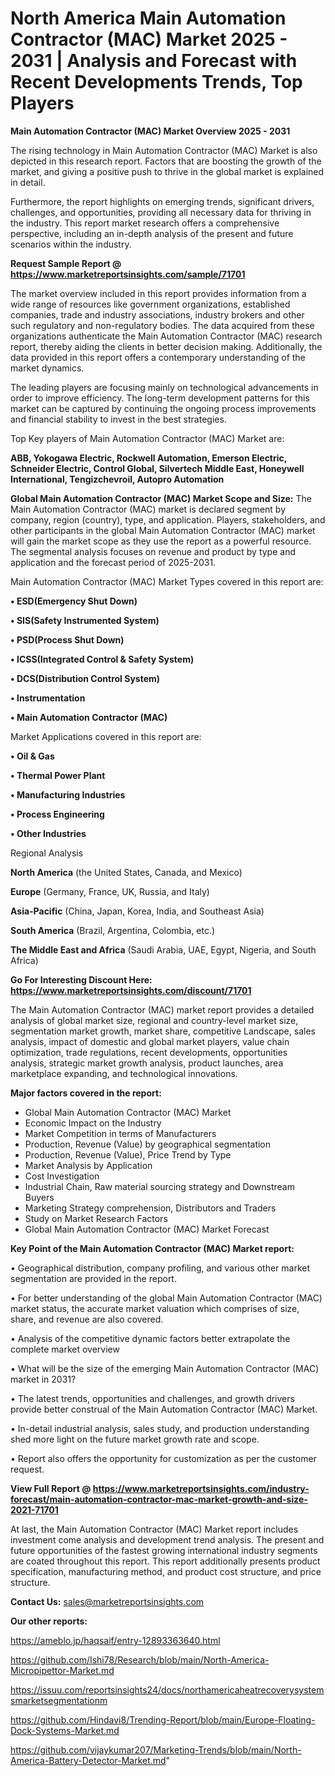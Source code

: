# North America Main Automation Contractor (MAC) Market 2025 - 2031 | Analysis and Forecast with Recent Developments Trends, Top Players

<Strong> Main Automation Contractor (MAC) Market Overview 2025 - 2031</strong>

The rising technology in Main Automation Contractor (MAC) Market is also depicted in this research report. Factors that are boosting the growth of the market, and giving a positive push to thrive in the global market is explained in detail.

Furthermore, the report highlights on emerging trends, significant drivers, challenges, and opportunities, providing all necessary data for thriving in the industry. This report market research offers a comprehensive perspective, including an in-depth analysis of the present and future scenarios within the industry.

<strong>Request Sample Report @ <a href=https://www.marketreportsinsights.com/sample/71701>https://www.marketreportsinsights.com/sample/71701</a></strong>

The market overview included in this report provides information from a wide range of resources like government organizations, established companies, trade and industry associations, industry brokers and other such regulatory and non-regulatory bodies. The data acquired from these organizations authenticate the Main Automation Contractor (MAC) research report, thereby aiding the clients in better decision making. Additionally, the data provided in this report offers a contemporary understanding of the market dynamics.

The leading players are focusing mainly on technological advancements in order to improve efficiency. The long-term development patterns for this market can be captured by continuing the ongoing process improvements and financial stability to invest in the best strategies.

Top Key players of Main Automation Contractor (MAC) Market are:

<strong>ABB, Yokogawa Electric, Rockwell Automation, Emerson Electric, Schneider Electric, Control Global, Silvertech Middle East, Honeywell International, Tengizchevroil, Autopro Automation</strong>

<strong><b>Global Main Automation Contractor (MAC) Market Scope and Size:</b></strong>
The Main Automation Contractor (MAC) market is declared segment by company, region (country), type, and application. Players, stakeholders, and other participants in the global Main Automation Contractor (MAC) market will gain the market scope as they use the report as a powerful resource. The segmental analysis focuses on revenue and product by type and application and the forecast period of 2025-2031.

Main Automation Contractor (MAC) Market Types covered in this report are:

<strong>• ESD(Emergency Shut Down)

• SIS(Safety Instrumented System)

• PSD(Process Shut Down)

• ICSS(Integrated Control & Safety System)

• DCS(Distribution Control System)

• Instrumentation

• Main Automation Contractor (MAC)</strong>

Market Applications covered in this report are:

<strong>• Oil & Gas

• Thermal Power Plant

• Manufacturing Industries

• Process Engineering

• Other Industries</strong> 

Regional Analysis

<strong>North America</strong> (the United States, Canada, and Mexico)

<strong>Europe</strong> (Germany, France, UK, Russia, and Italy)

<strong>Asia-Pacific</strong> (China, Japan, Korea, India, and Southeast Asia)

<strong>South America</strong> (Brazil, Argentina, Colombia, etc.)

<strong>The Middle East and Africa</strong> (Saudi Arabia, UAE, Egypt, Nigeria, and South Africa)

<strong>Go For Interesting Discount Here: <a href=https://www.marketreportsinsights.com/discount/71701>https://www.marketreportsinsights.com/discount/71701</a></strong>

The Main Automation Contractor (MAC) market report provides a detailed analysis of global market size, regional and country-level market size, segmentation market growth, market share, competitive Landscape, sales analysis, impact of domestic and global market players, value chain optimization, trade regulations, recent developments, opportunities analysis, strategic market growth analysis, product launches, area marketplace expanding, and technological innovations.

<strong><b>Major factors covered in the report:</b></strong>
<ul>
  <li>Global Main Automation Contractor (MAC) Market </li>
  <li>Economic Impact on the Industry</li>
  <li>Market Competition in terms of Manufacturers</li>
  <li>Production, Revenue (Value) by geographical segmentation</li>
  <li>Production, Revenue (Value), Price Trend by Type</li>
  <li>Market Analysis by Application</li>
  <li>Cost Investigation</li>
  <li>Industrial Chain, Raw material sourcing strategy and Downstream Buyers</li>
  <li>Marketing Strategy comprehension, Distributors and Traders</li>
  <li>Study on Market Research Factors</li>
  <li>Global Main Automation Contractor (MAC) Market Forecast</li>
</ul>

<strong><b>Key Point of the Main Automation Contractor (MAC) Market report:</b></strong>

• Geographical distribution, company profiling, and various other market segmentation are provided in the report.

• For better understanding of the global Main Automation Contractor (MAC) market status, the accurate market valuation which comprises of size, share, and revenue are also covered.

• Analysis of the competitive dynamic factors better extrapolate the complete market overview

• What will be the size of the emerging Main Automation Contractor (MAC) market in 2031?

• The latest trends, opportunities and challenges, and growth drivers provide better construal of the Main Automation Contractor (MAC) Market.

• In-detail industrial analysis, sales study, and production understanding shed more light on the future market growth rate and scope.

• Report also offers the opportunity for customization as per the customer request.

<strong><b>View Full Report @ <a href=https://www.marketreportsinsights.com/industry-forecast/main-automation-contractor-mac-market-growth-and-size-2021-71701>https://www.marketreportsinsights.com/industry-forecast/main-automation-contractor-mac-market-growth-and-size-2021-71701</a></b></strong>


At last, the Main Automation Contractor (MAC) Market report includes investment come analysis and development trend analysis. The present and future opportunities of the fastest growing international industry segments are coated throughout this report. This report additionally presents product specification, manufacturing method, and product cost structure, and price structure.

<strong>Contact Us:</strong>
sales@marketreportsinsights.com

<strong>Our other reports:</strong>

<a href=https://ameblo.jp/haqsaif/entry-12893363640.html>https://ameblo.jp/haqsaif/entry-12893363640.html</a>

<a href=https://github.com/Ishi78/Research/blob/main/North-America-Micropipettor-Market.md>https://github.com/Ishi78/Research/blob/main/North-America-Micropipettor-Market.md</a>

<a href=https://issuu.com/reportsinsights24/docs/northamericaheatrecoverysystemsmarketsegmentationm>https://issuu.com/reportsinsights24/docs/northamericaheatrecoverysystemsmarketsegmentationm</a>

<a href=https://github.com/Hindavi8/Trending-Report/blob/main/Europe-Floating-Dock-Systems-Market.md>https://github.com/Hindavi8/Trending-Report/blob/main/Europe-Floating-Dock-Systems-Market.md</a>

<a href=https://github.com/vijaykumar207/Marketing-Trends/blob/main/North-America-Battery-Detector-Market.md>https://github.com/vijaykumar207/Marketing-Trends/blob/main/North-America-Battery-Detector-Market.md</a>"
